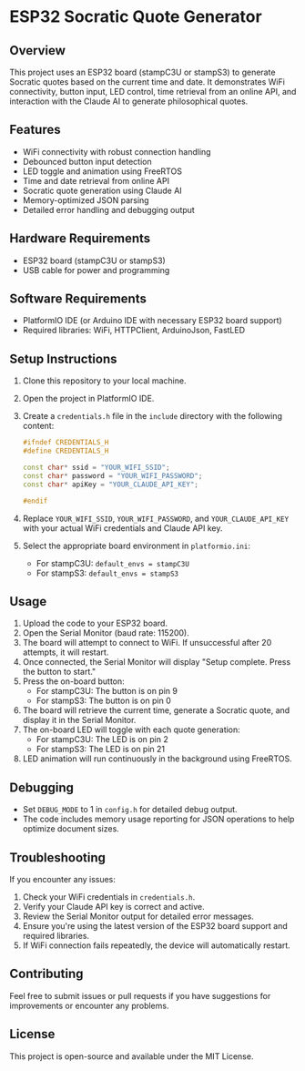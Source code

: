 # ESP32 Socratic Quote Generator

## Overview

This project uses an ESP32 board (stampC3U or stampS3) to generate Socratic quotes based on the current time and date. It demonstrates WiFi connectivity, button input, LED control, time retrieval from an online API, and interaction with the Claude AI to generate philosophical quotes.

## Features

- WiFi connectivity with robust connection handling
- Debounced button input detection
- LED toggle and animation using FreeRTOS
- Time and date retrieval from online API
- Socratic quote generation using Claude AI
- Memory-optimized JSON parsing
- Detailed error handling and debugging output

## Hardware Requirements

- ESP32 board (stampC3U or stampS3)
- USB cable for power and programming

## Software Requirements

- PlatformIO IDE (or Arduino IDE with necessary ESP32 board support)
- Required libraries: WiFi, HTTPClient, ArduinoJson, FastLED

## Setup Instructions

1. Clone this repository to your local machine.
2. Open the project in PlatformIO IDE.
3. Create a `credentials.h` file in the `include` directory with the following content:

   ```cpp
   #ifndef CREDENTIALS_H
   #define CREDENTIALS_H

   const char* ssid = "YOUR_WIFI_SSID";
   const char* password = "YOUR_WIFI_PASSWORD";
   const char* apiKey = "YOUR_CLAUDE_API_KEY";

   #endif
   ```

4. Replace `YOUR_WIFI_SSID`, `YOUR_WIFI_PASSWORD`, and `YOUR_CLAUDE_API_KEY` with your actual WiFi credentials and Claude API key.
5. Select the appropriate board environment in `platformio.ini`:
   - For stampC3U: `default_envs = stampC3U`
   - For stampS3: `default_envs = stampS3`

## Usage

1. Upload the code to your ESP32 board.
2. Open the Serial Monitor (baud rate: 115200).
3. The board will attempt to connect to WiFi. If unsuccessful after 20 attempts, it will restart.
4. Once connected, the Serial Monitor will display "Setup complete. Press the button to start."
5. Press the on-board button:
   - For stampC3U: The button is on pin 9
   - For stampS3: The button is on pin 0
6. The board will retrieve the current time, generate a Socratic quote, and display it in the Serial Monitor.
7. The on-board LED will toggle with each quote generation:
   - For stampC3U: The LED is on pin 2
   - For stampS3: The LED is on pin 21
8. LED animation will run continuously in the background using FreeRTOS.

## Debugging

- Set `DEBUG_MODE` to 1 in `config.h` for detailed debug output.
- The code includes memory usage reporting for JSON operations to help optimize document sizes.

## Troubleshooting

If you encounter any issues:

1. Check your WiFi credentials in `credentials.h`.
2. Verify your Claude API key is correct and active.
3. Review the Serial Monitor output for detailed error messages.
4. Ensure you're using the latest version of the ESP32 board support and required libraries.
5. If WiFi connection fails repeatedly, the device will automatically restart.

## Contributing

Feel free to submit issues or pull requests if you have suggestions for improvements or encounter any problems.

## License

This project is open-source and available under the MIT License.
